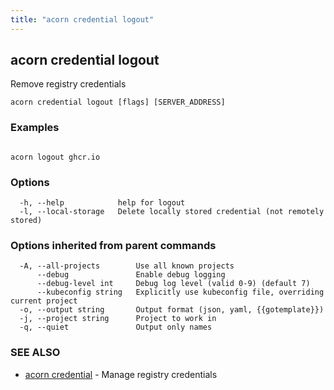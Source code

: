 ```yaml
---
title: "acorn credential logout"
---
```

## acorn credential logout

Remove registry credentials

```
acorn credential logout [flags] [SERVER_ADDRESS]
```

### Examples

```

acorn logout ghcr.io
```

### Options

```
  -h, --help            help for logout
  -l, --local-storage   Delete locally stored credential (not remotely stored)
```

### Options inherited from parent commands

```
  -A, --all-projects        Use all known projects
      --debug               Enable debug logging
      --debug-level int     Debug log level (valid 0-9) (default 7)
      --kubeconfig string   Explicitly use kubeconfig file, overriding current project
  -o, --output string       Output format (json, yaml, {{gotemplate}})
  -j, --project string      Project to work in
  -q, --quiet               Output only names
```

### SEE ALSO

* [acorn credential](acorn_credential.md)	 - Manage registry credentials

